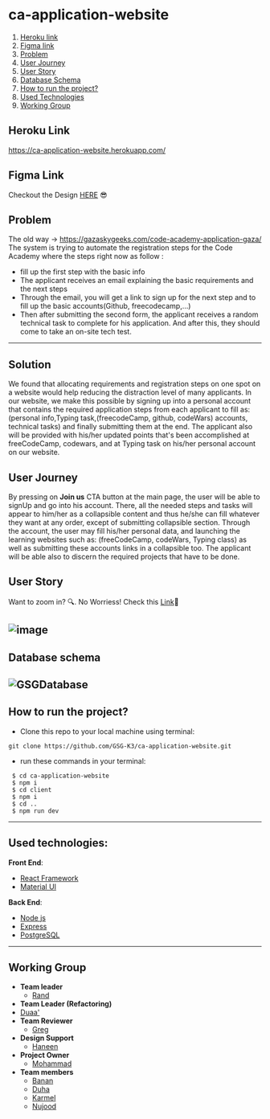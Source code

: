 # ca-application-website

1. [Heroku link](#heroku-link)
2. [Figma link](#figma-link)
3. [Problem](#problem)
4. [User Journey](#user-journey)
5. [User Story ](#user-story)
6. [Database Schema](#database-schema) 
7. [How to run the project?](#how-to-run-the-project?)
8. [Used Technologies](#used-technologies)
9. [Working Group](#working-group)

## Heroku Link
https://ca-application-website.herokuapp.com/

## Figma Link

Checkout the Design
[HERE](https://www.figma.com/file/gemoeKwpCEDYvrfQHq93lo/CA-application-system?node-id=0%3A1)
:sunglasses:

## Problem

The old way -> https://gazaskygeeks.com/code-academy-application-gaza/ The
system is trying to automate the registration steps for the Code Academy where
the steps right now as follow :

- fill up the first step with the basic info
- The applicant receives an email explaining the basic requirements and the next
  steps
- Through the email, you will get a link to sign up for the next step and to
  fill up the basic accounts(Github, freecodecamp,...)
- Then after submitting the second form, the applicant receives a random
  technical task to complete for his application. And after this, they should
  come to take an on-site tech test.

---

## Solution

We found that allocating requirements and registration steps on one spot on a
website would help reducing the distraction level of many applicants. In our
website, we make this possible by signing up into a personal account that
contains the required application steps from each applicant to fill as:
(personal info,Typing task,(freecodeCamp, github, codeWars) accounts, technical
tasks) and finally submitting them at the end. The applicant also will be
provided with his/her updated points that's been accomplished at freeCodeCamp,
codewars, and at Typing task on his/her personal account on our website.

## User Journey

By pressing on **Join us** CTA button at the main page, the user will be able to
signUp and go into his account. There, all the needed steps and tasks will
appear to him/her as a collapsible content and thus he/she can fill whatever
they want at any order, except of submitting collapsible section. Through the
account, the user may fill his/her personal data, and launching the learning
websites such as: (freeCodeCamp, codeWars, Typing class) as well as submitting
these accounts links in a collapsible too. The applicant will be able also to
discern the required projects that have to be done.

## User Story

Want to zoom in? :mag:. No Worriess! Check this
[Link](https://miro.com/app/board/o9J_kt1xB9M=/):pushpin:

## ![image](https://user-images.githubusercontent.com/56412800/80745585-2f32cd80-8b29-11ea-8052-fd1b8c29b8cf.png)

## Database schema

## ![GSGDatabase](https://user-images.githubusercontent.com/39573452/80102180-164f7880-857b-11ea-8e73-35a115d2dda4.jpg)

## How to run the project?

- Clone this repo to your local machine using terminal:

```shell
git clone https://github.com/GSG-K3/ca-application-website.git
```

- run these commands in your terminal:

```shell
 $ cd ca-application-website
 $ npm i
 $ cd client
 $ npm i
 $ cd ..
 $ npm run dev
```

---

## Used technologies:

**Front End**:

- [React Framework](https://reactjs.org/)
- [Material UI](https://material-ui.com/)

**Back End**:

- [Node js](https://nodejs.org/en/)
- [Express](https://expressjs.com/)
- [PostgreSQL](https://www.postgresql.org/)

---

## Working Group

- **Team leader**
  - [Rand](https://github.com/RandInaim)
- **Team Leader (Refactoring)**
 - [Duaa'](https://github.com/DuaaH)
- **Team Reviewer**
  - [Greg](https://github.com/leggomuhgreggo)
- **Design Support**
  - [Haneen](https://www.behance.net/hanin_abu_rass)
- **Project Owner**
  - [Mohammad](https://github.com/MohammedYehia)
- **Team members**
  - [Banan](https://github.com/bananhaj)
  - [Duha](https://github.com/Duha96)
  - [Karmel](https://github.com/karmelyoei)
  - [Nujood](https://github.com/Jood80)
